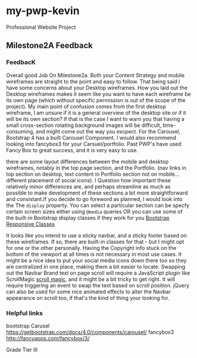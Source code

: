 # my-pwp-kevin
Professional Website Project

## Milestone2A Feedback

### FeedbacK
Overall good Job On Milestone2a. Both your Content Strategy and mobile wireframes are straight to the point and easy to follow. That being said I have some concerns about your Desktop wireframes. How you laid out the Desktop wireframes makes it seem like you want to have each wireframe be its own page (which without specific permission is out of the scope of the project). My main point of confusion comes from the first desktop wireframe, I am unsure if it is a general overview of the desktop site or if it will be its own section? If that is the case I want to warn you that having a small cross-section  rotating background images will be difficult, time-consuming, and might come out the way you excpect. For the Carousel, Bootstrap 4 has a built Carousel Component. I would also recommend  looking into fancybox3 for your Carsuel/portfolio. Past PWP's have used Fancy Box to great success, and it is very easy to use. 

there are some layout differences between the mobile and desktop wireframes, notably  in the top page section, and the Portfolio. (nav links in top section on desktop, text content in Portfolio section not on mobile... different placement of social icons). I Question how important these relatively minor differences are, and perhaps streamline as much as possible to make development of these sections a bit more straightforward and consistant.If you decide to go foreword as planned, I would look into the  The `display` property. You can select a particular section can be specfy  certain screen sizes either using `@media` queries OR you can use some of the built-in Bootstrap display classes if they work for you [Bootstrap Responsive Classes](https://getbootstrap.com/docs/4.0/utilities/display/#hiding-elements)

It looks like you intend to use a sticky navbar, and a sticky footer based on these wireframes. If so, there are built-in classes for that - but I might opt for one or the other personally. Having the Copyright info stuck on the bottom of the viewport at all times is not necessary in most use cases. It might be a nice idea to put your social media icons down there too so they are centralized in one place, making them a bit easier to locate. Swapping out the Navbar Brand text on page scroll will require a JavaScript plugin like ScrollMagic [scroll magic](http://scrollmagic.io/), and it might be a bit tricky to get right. It will require triggering an event to swap the text based on scroll position. jQuery can also be used for some nice animated effects to alter the Navbar appearance on scroll too, if that's the kind of thing your looking for.
### Helpful links

bootstrap Carusel https://getbootstrap.com/docs/4.0/components/carousel/
fancybox3 http://fancyapps.com/fancybox/3/


Grade Tier III
